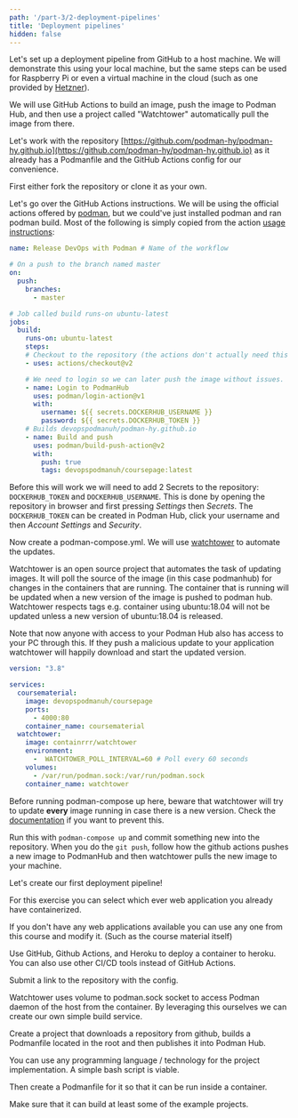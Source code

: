 ```yaml
---
path: '/part-3/2-deployment-pipelines'
title: 'Deployment pipelines'
hidden: false
---
```


Let's set up a deployment pipeline from GitHub to a host machine. We will demonstrate this using your local machine, but the same steps can be used for Raspberry Pi or even a virtual machine in the cloud (such as one provided by [Hetzner](https://www.hetzner.com/cloud)).

We will use GitHub Actions to build an image, push the image to Podman Hub, and then use a project called "Watchtower" automatically pull the image from there.

Let's work with the repository [https://github.com/podman-hy/podman-hy.github.io](https://github.com/podman-hy/podman-hy.github.io) as it already has a Podmanfile and the GitHub Actions config for our convenience.

First either fork the repository or clone it as your own.

Let's go over the GitHub Actions instructions. We will be using the official actions offered by [podman](https://github.com/podman), but we could've just installed podman and ran podman build. Most of the following is simply copied from the action [usage instructions](https://github.com/marketplace/actions/build-and-push-podman-images):

```yaml
name: Release DevOps with Podman # Name of the workflow

# On a push to the branch named master
on:
  push:
    branches:
      - master

# Job called build runs-on ubuntu-latest
jobs:
  build:
    runs-on: ubuntu-latest
    steps:
    # Checkout to the repository (the actions don't actually need this since they use the repository context anyway)
    - uses: actions/checkout@v2

    # We need to login so we can later push the image without issues.
    - name: Login to PodmanHub
      uses: podman/login-action@v1
      with:
        username: ${{ secrets.DOCKERHUB_USERNAME }}
        password: ${{ secrets.DOCKERHUB_TOKEN }}
    # Builds devopspodmanuh/podman-hy.github.io
    - name: Build and push
      uses: podman/build-push-action@v2
      with:
        push: true
        tags: devopspodmanuh/coursepage:latest
```

Before this will work we will need to add 2 Secrets to the repository: `DOCKERHUB_TOKEN` and `DOCKERHUB_USERNAME`. This is done by opening the repository in browser and first pressing *Settings* then *Secrets*. The `DOCKERHUB_TOKEN` can be created in Podman Hub, click your username and then *Account Settings* and *Security*.

Now create a podman-compose.yml. We will use [watchtower](https://github.com/containrrr/watchtower) to automate the updates.

Watchtower is an open source project that automates the task of updating images. It will poll the source of the image (in this case podmanhub) for changes in the containers that are running. The container that is running will be updated when a new version of the image is pushed to podman hub. Watchtower respects tags e.g. container using ubuntu:18.04 will not be updated unless a new version of ubuntu:18.04 is released.

<text-box name="Security reminder: Podman Hub accessing your computer" variant="hint">

Note that now anyone with access to your Podman Hub also has access to your PC through this. If they push a malicious update to your application watchtower will happily download and start the updated version.

</text-box>

```yaml
version: "3.8"

services:
  coursematerial:
    image: devopspodmanuh/coursepage
    ports:
      - 4000:80
    container_name: coursematerial
  watchtower:
    image: containrrr/watchtower
    environment:
      -  WATCHTOWER_POLL_INTERVAL=60 # Poll every 60 seconds
    volumes:
      - /var/run/podman.sock:/var/run/podman.sock
    container_name: watchtower
```

Before running podman-compose up here, beware that watchtower will try to update **every** image running in case there is a new version. Check the [documentation](https://containrrr.github.io/watchtower/) if you want to prevent this.

Run this with `podman-compose up` and commit something new into the repository. When you do the `git push`, follow how the github actions pushes a new image to PodmanHub and then watchtower pulls the new image to your machine.

<exercise name="Exercise 3.1: A deployment pipeline to Heroku">

  Let's create our first deployment pipeline!

  For this exercise you can select which ever web application you already have containerized.

  If you don't have any web applications available you can use any one from this course and modify it. (Such as the course material itself)

  Use GitHub, Github Actions, and Heroku to deploy a container to heroku. You can also use other CI/CD tools instead of GitHub Actions.

  Submit a link to the repository with the config.

</exercise>

<exercise name="Exercise 3.2: Building images inside of a container">

  Watchtower uses volume to podman.sock socket to access Podman daemon of the host from the container. By leveraging this ourselves we can create our own simple build service.

  Create a project that downloads a repository from github, builds a Podmanfile located in the root and then publishes it into Podman Hub.

  You can use any programming language / technology for the project implementation. A simple bash script is viable.

  Then create a Podmanfile for it so that it can be run inside a container.

  Make sure that it can build at least some of the example projects.

</exercise>

